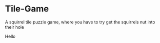 # Tile-Game
A squirrel tile puzzle game, where you have to try get the squirrels nut into their hole

Hello

